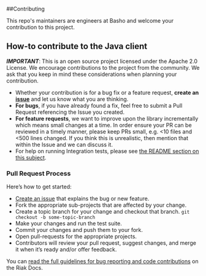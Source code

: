 ##Contributing

This repo's maintainers are engineers at Basho and welcome your contribution to this project.

## How-to contribute to the Java client

**_IMPORTANT_**: This is an open source project licensed under the Apache 2.0 License. We encourage contributions to the project from the community. We ask that you keep in mind these considerations when planning your contribution.

* Whether your contribution is for a bug fix or a feature request, **create an [issue](https://github.com/basho/riak-java-client/issues)** and let us know what you are thinking.
* **For bugs**, if you have already found a fix, feel free to submit a Pull Request referencing the Issue you created.
* **For feature requests**, we want to improve upon the library incrementally which means small changes at a time. In order ensure your PR can be reviewed in a timely manner, please keep PRs small, e.g. <10 files and <500 lines changed. If you think this is unrealistic, then mention that within the Issue and we can discuss it.
* For help on running Integration tests, please see [the README section on this subject](https://github.com/basho/riak-java-client#contributing).

### Pull Request Process

Here’s how to get started:

* [Create an issue](https://github.com/basho/riak-java-client/issues/new) that explains the bug or new feature.
* Fork the appropriate sub-projects that are affected by your change.
* Create a topic branch for your change and checkout that branch.
     `git checkout -b some-topic-branch`
* Make your changes and run the test suite.
* Commit your changes and push them to your fork.
* Open pull-requests for the appropriate projects.
* Contributors will review your pull request, suggest changes, and merge it when it’s ready and/or offer feedback.

You can [read the full guidelines for bug reporting and code contributions](http://docs.basho.com/riak/latest/community/bugs/) on the Riak Docs.

